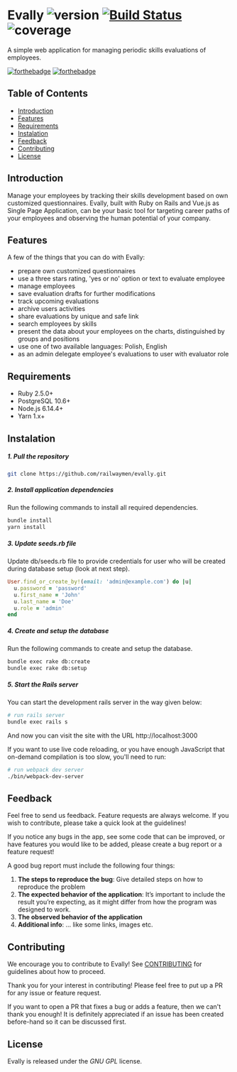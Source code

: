 # Evally ![version](https://img.shields.io/badge/version-0.4-blue) [![Build Status](https://travis-ci.com/railwaymen/evally.svg?branch=master)](https://travis-ci.com/railwaymen/evally) ![coverage](https://img.shields.io/badge/coverage-100%25-success)
A simple web application for managing periodic skills evaluations of employees.

[![forthebadge](http://forthebadge.com/images/badges/made-with-ruby.svg)](http://forthebadge.com) [![forthebadge](http://forthebadge.com/images/badges/made-with-vue.svg)](http://forthebadge.com)

## Table of Contents
- [Introduction](#introduction)
- [Features](#features)
- [Requirements](#requirements)
- [Instalation](#instalation)
- [Feedback](#feedback)
- [Contributing](#contributing)
- [License](#license)

## Introduction

Manage your employees by tracking their skills development based on own customized questionnaires. Evally, built with Ruby on Rails and Vue.js as Single Page Application, can be your basic tool for targeting career paths of your employees and observing the human potential of your company.

## Features

A few of the things that you can do with Evally:
- prepare own customized questionnaires
- use a three stars rating, 'yes or no' option or text to evaluate employee
- manage employees
- save evaluation drafts for further modifications
- track upcoming evaluations
- archive users activities
- share evaluations by unique and safe link
- search employees by skills
- present the data about your employees on the charts, distinguished by groups and positions
- use one of two available languages: Polish, English
- as an admin delegate employee's evaluations to user with evaluator role

## Requirements

- Ruby 2.5.0+
- PostgreSQL 10.6+
- Node.js 6.14.4+
- Yarn 1.x+

## Instalation

##### 1. Pull the repository

```bash
git clone https://github.com/railwaymen/evally.git
```

##### 2. Install application dependencies

Run the following commands to install all required dependencies.

```bash
bundle install
yarn install
```


##### 3. Update seeds.rb file

Update db/seeds.rb file to provide credentials for user who will be created during database setup (look at next step).

```ruby
User.find_or_create_by!(email: 'admin@example.com') do |u|
  u.password = 'password'
  u.first_name = 'John'
  u.last_name = 'Doe'
  u.role = 'admin'
end
```

##### 4. Create and setup the database

Run the following commands to create and setup the database.

```bash
bundle exec rake db:create
bundle exec rake db:setup
```

##### 5. Start the Rails server

You can start the development rails server in the way given below:

```bash
# run rails server
bundle exec rails s
```

And now you can visit the site with the URL http://localhost:3000

If you want to use live code reloading, or you have enough JavaScript that on-demand compilation is too slow, you'll need to run:

```bash
# run webpack dev server
./bin/webpack-dev-server
```

## Feedback

Feel free to send us feedback. Feature requests are always welcome. If you wish to contribute, please take a quick look at the guidelines!

If you notice any bugs in the app, see some code that can be improved, or have features you would like to be added, please create a bug report or a feature request!

A good bug report must include the following four things:

1. **The steps to reproduce the bug**: Give detailed steps on how to reproduce the problem
2. **The expected behavior of the application**: It’s important to include the result you’re expecting, as it might differ from how the program was designed to work.
3. **The observed behavior of the application**
4. **Additional info**: ... like some links, images etc.

## Contributing

We encourage you to contribute to Evally! See [CONTRIBUTING](CONTRIBUTING.md) for guidelines about how to proceed.

Thank you for your interest in contributing! Please feel free to put up a PR for any issue or feature request.

If you want to open a PR that fixes a bug or adds a feature, then we can't thank you enough! It is definitely appreciated if an issue has been created before-hand so it can be discussed first.

## License

Evally is released under the *GNU GPL* license.
